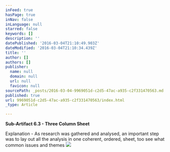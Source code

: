 ```yaml
---
inFeed: true
hasPage: true
inNav: false
inLanguage: null
starred: false
keywords: []
description: ''
datePublished: '2016-03-04T21:10:49.903Z'
dateModified: '2016-03-04T21:10:34.439Z'
title: ''
author: []
authors: []
publisher:
  name: null
  domain: null
  url: null
  favicon: null
sourcePath: _posts/2016-03-04-9969051d-c2d5-47ac-a935-c2f331470563.md
published: true
url: 9969051d-c2d5-47ac-a935-c2f331470563/index.html
_type: Article

---
```

**Sub-Artifact 6.3 - Three Column Sheet**

Explanation - As research was gathered and analysed, an important step was to lay out all the analysis in one coherent, ordered, sheet, too see what common issues and themes
![](https://the-grid-user-content.s3-us-west-2.amazonaws.com/ba5d6d89-567f-4fd5-a754-1a878f888e39.jpg)